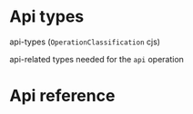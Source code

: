 # Api types

api-types (`OperationClassification` cjs)

api-related types needed for the `api` operation




# Api reference

